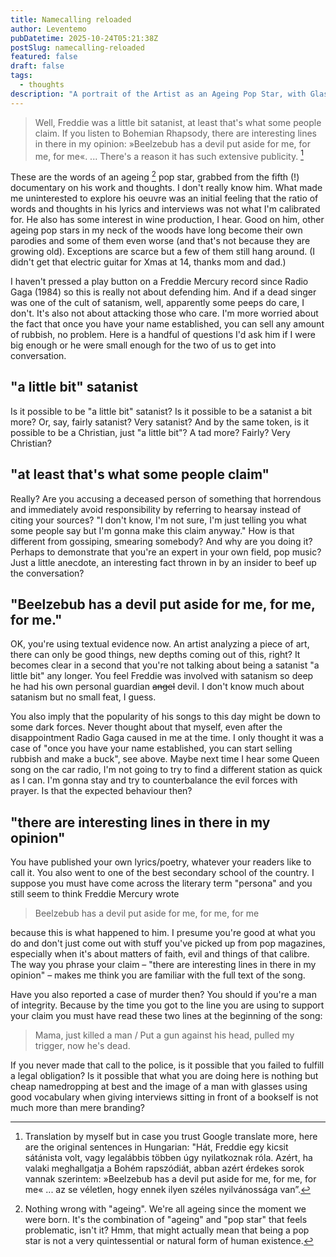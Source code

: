 ```yaml
---
title: Namecalling reloaded
author: Leventemo
pubDatetime: 2025-10-24T05:21:38Z
postSlug: namecalling-reloaded
featured: false
draft: false
tags:
  - thoughts
description: "A portrait of the Artist as an Ageing Pop Star, with Glasses, Sitting on a Sofa, with a Bookshelf in the Background."
---
```


>Well, Freddie was a little bit satanist, at least that's what some people claim. If you listen to Bohemian Rhapsody, there are interesting lines in there in my opinion: »Beelzebub has a devil put aside for me, for me, for me«. ... There's a reason it has such extensive publicity. [^1]

These are the words of an ageing [^2] pop star, grabbed from the fifth (!) documentary on his work and thoughts. I don't really know him. What made me uninterested to explore his oeuvre was an initial feeling that the ratio of words and thoughts in his lyrics and interviews was not what I'm calibrated for. He also has some interest in wine production, I hear. Good on him, other ageing pop stars in my neck of the woods have long become their own parodies and some of them even worse (and that's not because they are growing old). Exceptions are scarce but a few of them still hang around. (I didn't get that electric guitar for Xmas at 14, thanks mom and dad.)

I haven't pressed a play button on a Freddie Mercury record since Radio Gaga (1984) so this is really not about defending him. And if a dead singer was one of the cult of satanism, well, apparently some peeps do care, I don't. It's also not about attacking those who care. I'm more worried about the fact that once you have your name established, you can sell any amount of rubbish, no problem. Here is a handful of questions I'd ask him if I were big enough or he were small enough for the two of us to get into conversation.

## "a little bit" satanist

Is it possible to be "a little bit" satanist? Is it possible to be a satanist a bit more? Or, say, fairly satanist? Very satanist? And by the same token, is it possible to be a Christian, just "a little bit"? A tad more? Fairly? Very Christian?

## "at least that's what some people claim"

Really? Are you accusing a deceased person of something that horrendous and immediately avoid responsibility by referring to hearsay instead of citing your sources? "I don't know, I'm not sure, I'm just telling you what some people say but I'm gonna make this claim anyway." How is that different from gossiping, smearing somebody? And why are you doing it? Perhaps to demonstrate that you're an expert in your own field, pop music? Just a little anecdote, an interesting fact thrown in by an insider to beef up the conversation?

## "Beelzebub has a devil put aside for me, for me, for me."

OK, you're using textual evidence now. An artist analyzing a piece of art, there can only be good things, new depths coming out of this, right? It becomes clear in a second that you're not talking about being a satanist "a little bit" any longer. You feel Freddie was involved with satanism so deep he had his own personal guardian ~~angel~~ devil. I don't know much about satanism but no small feat, I guess.

You also imply that the popularity of his songs to this day might be down to some dark forces. Never thought about that myself, even after the disappointment Radio Gaga caused in me at the time. I only thought it was a case of "once you have your name established, you can start selling rubbish and make a buck", see above. Maybe next time I hear some Queen song on the car radio, I'm not going to try to find a different station as quick as I can. I'm gonna stay and try to counterbalance the evil forces with prayer. Is that the expected behaviour then?

## "there are interesting lines in there in my opinion"

You have published your own lyrics/poetry, whatever your readers like to call it. You also went to one of the best secondary school of the country. I suppose you must have come across the literary term "persona" and you still seem to think Freddie Mercury wrote

>Beelzebub has a devil put aside for me, for me, for me

because this is what happened to him. I presume you're good at what you do and don't just come out with stuff you've picked up from pop magazines, especially when it's about matters of faith, evil and things of that calibre. The way you phrase your claim – "there are interesting lines in there in my opinion" – makes me think you are familiar with the full text of the song.

Have you also reported a case of murder then? You should if you're a man of integrity. Because by the time you got to the line you are using to support your claim you must have read these two lines at the beginning of the song:

>Mama, just killed a man / Put a gun against his head, pulled my trigger, now he's dead.

If you never made that call to the police, is it possible that you failed to fulfill a legal obligation? Is it possible that what you are doing here is nothing but cheap namedropping at best and the image of a man with glasses using good vocabulary when giving interviews sitting in front of a bookself is not much more than mere branding?

[^1]: Translation by myself but in case you trust Google translate more, here are the original sentences in Hungarian: "Hát, Freddie egy kicsit sátánista volt, vagy legalábbis többen úgy nyilatkoznak róla. Azért, ha valaki meghallgatja a Bohém rapszódiát, abban azért érdekes sorok vannak szerintem: »Beelzebub has a devil put aside for me, for me, for me« ... az se véletlen, hogy ennek ilyen széles nyilvánossága van”.

[^2]: Nothing wrong with "ageing". We're all ageing since the moment we were born. It's the combination of "ageing" and "pop star" that feels problematic, isn't it? Hmm, that might actually mean that being a pop star is not a very quintessential or natural form of human existence.

